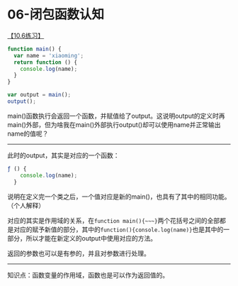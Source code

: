 # 06-闭包函数认知

[【10.6练习】](http://xugaoyang.com/post/59d724375706b322621783bc)

```js
function main() {
  var name = 'xiaoming';
  return function () {
    console.log(name);
  }
}

var output = main();
output();
```

main()函数执行会返回一个函数，并赋值给了output。这说明output的定义时再main()外部，但为啥我在main()外部执行output()却可以使用name并正常输出name的值呢？

------

此时的output，其实是对应的一个函数：

```js
ƒ () {
    console.log(name);
  }
```

说明在定义完一个类之后，一个值对应是新的main()，也具有了其中的相同功能。（个人解释）

对应的其实是作用域的关系，在`function main(){~~~}`两个花括号之间的全部都是对应的赋予新值的部分，其中的`function(){console.log(name)}`也是其中的一部分，所以才能在新定义的output中使用对应的方法。

返回的参数也可以是有参的，并且对参数进行处理。

---

知识点：函数变量的作用域，函数也是可以作为返回值的。

